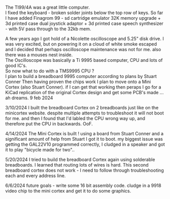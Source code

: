 The TI99/4A was a great little computer.  
I fixed the keyboard - broken solder joints below the top row of keys. 
So far I have added 
Finagrom 99 - sd cartridge emulator 
32K memory upgrade + 3d printed case
dual joystick adaptor  + 3d printed case 
speech synthesizer - with 5V pass through to the 32kb mem. 

A few years ago I got hold of a Nicolette oscilloscope and 5.25" disk drive.   I was very excited, but on powering it on a cloud of white smoke escaped and I decided that perhaps oscilloscope maintenance was not for me.  also there was a mouses nest inside.  
The Oscilloscope was basically a Ti 9995 based computer,  CPU and lots of good IC's.  
So now what to do with a TMS9995 CPU ?  
I plan to build a breadboard 9995 computer according to plans by Stuart Conner
Then having proven the chips work I plan to move onto a Mini Cortex (also Stuart Conner).
if I can get that working then peraps I go for a KiCad replication of the original Cortex design and get some PCB's made ... ah dreams.  9 feb 2024

3/10/2024
I built the breadboard Cortex on 2 breadboards just like on the minicortex website.  despite multiple attempts to troubleshoot it will not boot for me.  and then I found that I'd labled the CPU wrong way up, and therefore put the CPU in backwards.  OoF.      

4/14/2024
The Mini Cortex is built ! using a board from Stuart Conner and a significant amount of help from Stuart I got it to boot. my biggest issue was getting the GAL22V10 programmed correctly, I cludged in a speaker and got it to play "bicycle made for two"..  

5/20/2024
I tried to build the breadboard Cortex again using solderable breadboards.  I learned that routing lots of wires is hard.  This second breadboard cortex does not work - I need to follow through troubleshooting each and every address line.   

6/6/2024
future goals - write some 16 bit assembly code. 
cludge in a 9918 video chip to the mini cortex and get it to do some graphics. 

